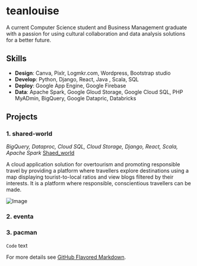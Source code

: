 # teanlouise

A current Computer Science student and Business Management graduate with a passion for using cultural collaboration and data analysis solutions for a better future.

## Skills

- **Design**: Canva, Pixlr, Logmkr.com, Wordpress, Bootstrap studio
- **Develop**: Python, Django, React, Java , Scala, SQL
- **Deploy**: Google App Engine, Google Firebase 
- **Data**: Apache Spark, Google Gloud Storage, Google Cloud SQL, PHP MyADmin, BigQuery, Google Datapric, Databricks


## Projects


### 1. shared-world

_BigQuery, Dataproc, Cloud SQL, Cloud Storage, Django, React, Scala, Apache Spark_
[Shaed_world](shared-world.web.app)

A cloud application solution for overtourism and promoting responsible travel by providing a platform where travellers explore destinations using a map displaying tourist-to-local ratios and view blogs filtered by their interests. It is a platform where responsible, conscientious travellers can be made. 

![Image](src)

### 2. eventa
### 3. pacman

 `Code` text

For more details see [GitHub Flavored Markdown](https://guides.github.com/features/mastering-markdown/).
